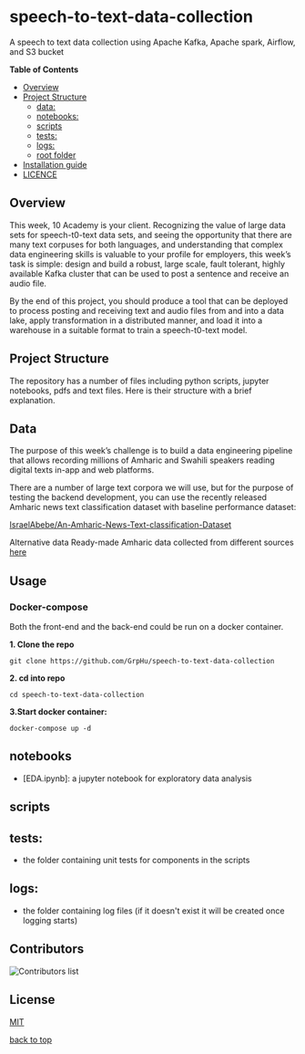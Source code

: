 # speech-to-text-data-collection
A speech to text data collection using Apache Kafka, Apache spark, Airflow, and S3 bucket

**Table of Contents**

  - [Overview](#overview)
  - [Project Structure](#project-structure)
    - [data:](#data)
    - [notebooks:](#notebooks)
    - [scripts](#scripts)
    - [tests:](#tests)
    - [logs:](#logs)
    - [root folder](#root-folder)
  - [Installation guide](#installation-guide)
  - [LICENCE](#license)

## Overview
 
This week, 10 Academy is your client. Recognizing the value of large data sets for speech-t0-text data sets, and seeing the opportunity that there are many text corpuses for both languages, and understanding that complex data engineering skills is valuable to your profile for employers, this week’s task is simple: design and build a robust, large scale, fault tolerant, highly available Kafka cluster that can be used to post a sentence and receive an audio file. 

By the end of this project, you should produce a tool that can be deployed to process posting and receiving text and audio files from and into a data lake, apply transformation in a distributed manner, and load it into a warehouse in a suitable format to train a speech-t0-text model. 


## Project Structure
The repository has a number of files including python scripts, jupyter notebooks, pdfs and text files. Here is their structure with a brief explanation.

## Data
The purpose of this week’s challenge is to build a data engineering pipeline that allows recording millions of Amharic and Swahili speakers reading digital texts in-app and web platforms. 

There are a number of large text corpora we will use, but for the purpose of testing the backend development, you can use the recently released Amharic news text classification dataset with baseline performance dataset:   

[IsraelAbebe/An-Amharic-News-Text-classification-Dataset](IsraelAbebe/An-Amharic-News-Text-classification-Dataset)

Alternative data 
Ready-made Amharic data collected from different sources  [here](https://arxiv.org/pdf/2103.05639.pdf)


## Usage
### Docker-compose
Both the front-end and the back-end could be run on a docker container.
<br>

**1. Clone the repo**
```
git clone https://github.com/GrpHu/speech-to-text-data-collection
```
**2. cd into repo**
```
cd speech-to-text-data-collection
```
**3.Start docker container:**
```
docker-compose up -d
```

## notebooks
- [EDA.ipynb]: a jupyter notebook for exploratory data analysis
## scripts

## tests:
- the folder containing unit tests for components in the scripts

## logs:
- the folder containing log files (if it doesn't exist it will be created once logging starts)

## Contributors
![Contributors list](https://github.com/GrpHu/speech-to-text-data-collection)

## License
[MIT](https://choosealicense.com/licenses/mit/)


[back to top](#Table-of-Contents) 




